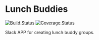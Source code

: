 # Lunch Buddies

[![Build Status](https://travis-ci.org/qsweber/lunch-buddies.svg?branch=master)](https://travis-ci.org/qsweber/lunch-buddies) [![Coverage Status](https://coveralls.io/repos/github/qsweber/lunch-buddies/badge.svg?branch=master)](https://coveralls.io/github/qsweber/lunch-buddies?branch=master)

Slack APP for creating lunch buddy groups.
